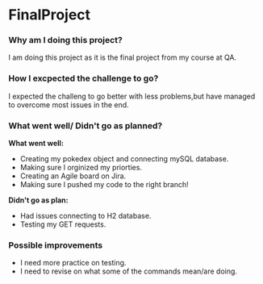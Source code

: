 # FinalProject

### Why am I doing this project?
I am doing this project as it is the final project from my course at QA.

### How I excpected the challenge to go?
I expected the challeng to go better with less problems,but have managed to overcome most issues in the end.

### What went well/ Didn't go as planned?
**What went well:**
 * Creating my pokedex object and connecting mySQL database.
 * Making sure I orginized my priorties.
 * Creating an Agile board on Jira.
 * Making sure I pushed my code to the right branch!

**Didn't go as plan:**
 * Had issues connecting to H2 database.
 * Testing my GET requests.

### Possible improvements
* I need more practice on testing.
* I need to revise on what some of the commands mean/are doing.



